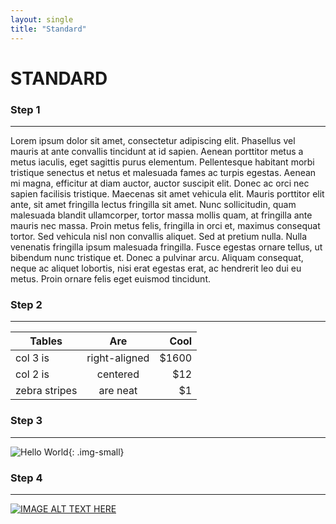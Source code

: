 ```yaml
---
layout: single
title: "Standard"
---
```



# STANDARD

### Step 1

***

Lorem ipsum dolor sit amet, consectetur adipiscing elit. Phasellus vel mauris at ante convallis tincidunt at id sapien. Aenean porttitor metus a metus iaculis, eget sagittis purus elementum. Pellentesque habitant morbi tristique senectus et netus et malesuada fames ac turpis egestas. Aenean mi magna, efficitur at diam auctor, auctor suscipit elit. Donec ac orci nec sapien facilisis tristique. Maecenas sit amet vehicula elit. Mauris porttitor elit ante, sit amet fringilla lectus fringilla sit amet. Nunc sollicitudin, quam malesuada blandit ullamcorper, tortor massa mollis quam, at fringilla ante mauris nec massa. Proin metus felis, fringilla in orci et, maximus consequat tortor. Sed vehicula nisl non convallis aliquet. Sed at pretium nulla. Nulla venenatis fringilla ipsum malesuada fringilla. Fusce egestas ornare tellus, ut bibendum nunc tristique et. Donec a pulvinar arcu. Aliquam consequat, neque ac aliquet lobortis, nisi erat egestas erat, ac hendrerit leo dui eu metus. Proin ornare felis eget euismod tincidunt.

### Step 2

***

| Tables        | Are           | Cool  |
| ------------- |:-------------:| -----:|
| col 3 is      | right-aligned | $1600 |
| col 2 is      | centered      |   $12 |
| zebra stripes | are neat      |    $1 |

### Step 3

***

![Hello World][logo]{: .img-small}

[logo]: http://placehold.it/512x256 "Hello world"

### Step 4

***

[![IMAGE ALT TEXT HERE](http://img.youtube.com/vi/gwu84SUYBgA/0.jpg)](http://www.youtube.com/watch?v=gwu84SUYBgA)
